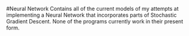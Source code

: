 #Neural Network
Contains all of the current models of my attempts at implementing a Neural Network that incorporates parts of Stochastic Gradient Descent. None of the programs currently work in their present form.

